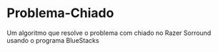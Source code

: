 # Problema-Chiado
Um algoritmo que resolve o problema com chiado no Razer Sorround usando o programa BlueStacks
